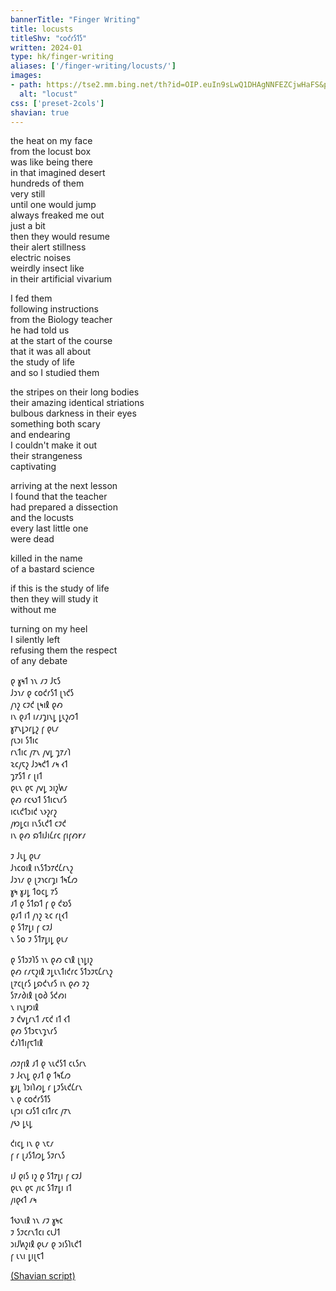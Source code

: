```yaml
---
bannerTitle: "Finger Writing" 
title: locusts
titleShv: "𐑤𐑴𐑒𐑩𐑕𐑑𐑕"
written: 2024-01
type: hk/finger-writing
aliases: ['/finger-writing/locusts/']
images:
- path: https://tse2.mm.bing.net/th?id=OIP.euIn9sLwQ1DHAgNNFEZCjwHaFS&pid=Api
  alt: "locust"
css: ['preset-2cols']
shavian: true
---
```


<div class="latin">

the heat on my face  
from the locust box  
was like being there  
in that imagined desert  
hundreds of them  
very still  
until one would jump  
always freaked me out  
just a bit  
then they would resume  
their alert stillness  
electric noises  
weirdly insect like  
in their artificial vivarium
  
I fed them  
following instructions  
from the Biology teacher  
he had told us  
at the start of the course  
that it was all about  
the study of life  
and so I studied them  

the stripes on their long bodies  
their amazing identical striations  
bulbous darkness in their eyes  
something both scary  
and endearing  
I couldn't make it out  
their strangeness  
captivating  
  
arriving at the next lesson  
I found that the teacher  
had prepared a dissection   
and the locusts  
every last little one   
were dead  

killed in the name  
of a bastard science  
  
if this is the study of life  
then they will study it  
without me  

turning on my heel  
I silently left  
refusing them the respect  
of any debate

</div>

<div class="shavian">

𐑞 𐑣𐑰𐑑 𐑪𐑯 𐑥𐑲 𐑓𐑱𐑕  
𐑓𐑮𐑪𐑥 𐑞 𐑤𐑴𐑒𐑩𐑕𐑑 𐑚𐑪𐑒𐑕  
𐑢𐑪𐑟 𐑤𐑲𐑒 𐑚𐑰𐑦𐑙 𐑞𐑺  
𐑦𐑯 𐑞𐑨𐑑 𐑦𐑥𐑨𐑡𐑦𐑯𐑛 𐑛𐑧𐑟𐑼𐑑  
𐑣𐑳𐑯𐑛𐑮𐑩𐑛𐑟 𐑝 𐑞𐑧𐑥  
𐑝𐑧𐑮𐑦 𐑕𐑑𐑦𐑤  
𐑩𐑯𐑑𐑦𐑤 𐑢𐑳𐑯 𐑢𐑫𐑛 𐑡𐑳𐑥𐑐  
𐑷𐑤𐑢𐑱𐑟 𐑓𐑮𐑰𐑒𐑑 𐑥𐑰 𐑬𐑑  
𐑡𐑳𐑕𐑑 𐑩 𐑚𐑦𐑑  
𐑞𐑧𐑯 𐑞𐑱 𐑢𐑫𐑛 𐑮𐑦𐑟𐑿𐑥  
𐑞𐑺 𐑩𐑤𐑻𐑑 𐑕𐑑𐑦𐑤𐑯𐑩𐑕  
𐑦𐑤𐑧𐑒𐑑𐑮𐑦𐑒 𐑯𐑶𐑟𐑩𐑟  
𐑢𐑽𐑛𐑤𐑦 𐑦𐑯𐑕𐑧𐑒𐑑 𐑤𐑲𐑒  
𐑦𐑯 𐑞𐑺 𐑸𐑑𐑦𐑓𐑦𐑖𐑩𐑤 𐑝𐑦𐑝𐑺𐑾𐑥  
  
𐑲 𐑓𐑧𐑛 𐑞𐑧𐑥  
𐑓𐑪𐑤𐑴𐑦𐑙 𐑦𐑯𐑕𐑑𐑮𐑳𐑒𐑖𐑩𐑯𐑟  
𐑓𐑮𐑪𐑥 𐑞 𐑚𐑲𐑪𐑤𐑩𐑡𐑦 𐑑𐑰𐑗𐑼  
𐑣𐑰 𐑣𐑨𐑛 𐑑𐑴𐑤𐑛 𐑳𐑕  
𐑨𐑑 𐑞 𐑕𐑑𐑸𐑑 𐑝 𐑞 𐑒𐑹𐑕  
𐑞𐑨𐑑 𐑦𐑑 𐑢𐑪𐑟 𐑷𐑤 𐑩𐑚𐑬𐑑  
𐑞 𐑕𐑑𐑳𐑛𐑦 𐑝 𐑤𐑲𐑓  
𐑯 𐑕𐑴 𐑲 𐑕𐑑𐑳𐑛𐑦𐑛 𐑞𐑧𐑥  
  
𐑞 𐑕𐑑𐑮𐑲𐑐𐑕 𐑪𐑯 𐑞𐑺 𐑤𐑪𐑙 𐑚𐑪𐑛𐑦𐑟  
𐑞𐑺 𐑩𐑥𐑱𐑟𐑦𐑙 𐑲𐑛𐑧𐑯𐑑𐑦𐑒𐑩𐑤 𐑕𐑑𐑮𐑲𐑱𐑖𐑩𐑯𐑟  
𐑚𐑳𐑤𐑚𐑩𐑕 𐑛𐑸𐑒𐑯𐑩𐑕 𐑦𐑯 𐑞𐑺 𐑲𐑟  
𐑕𐑳𐑥𐑔𐑦𐑙 𐑚𐑴𐑔 𐑕𐑒𐑺𐑦  
𐑯 𐑦𐑯𐑛𐑽𐑦𐑙  
𐑲 𐑒𐑫𐑛𐑩𐑯𐑑 𐑥𐑱𐑒 𐑦𐑑 𐑬𐑑  
𐑞𐑺 𐑕𐑑𐑮𐑱𐑯𐑡𐑯𐑩𐑕  
𐑒𐑨𐑐𐑑𐑦𐑝𐑱𐑑𐑦𐑙  
  
𐑼𐑲𐑝𐑦𐑙 𐑨𐑑 𐑞 𐑯𐑧𐑒𐑕𐑑 𐑤𐑧𐑕𐑩𐑯  
𐑲 𐑓𐑬𐑯𐑛 𐑞𐑨𐑑 𐑞 𐑑𐑰𐑗𐑼  
𐑣𐑨𐑛 𐑐𐑮𐑦𐑐𐑺𐑛 𐑩 𐑛𐑲𐑕𐑧𐑒𐑖𐑩𐑯  
𐑯 𐑞 𐑤𐑴𐑒𐑩𐑕𐑑𐑕  
𐑧𐑝𐑮𐑦 𐑤𐑨𐑕𐑑 𐑤𐑦𐑑𐑩𐑤 𐑢𐑳𐑯  
𐑢𐑻 𐑛𐑧𐑛  
  
𐑒𐑦𐑤𐑛 𐑦𐑯 𐑞 𐑯𐑱𐑥  
𐑝 𐑩 𐑚𐑨𐑕𐑑𐑼𐑛 𐑕𐑲𐑩𐑯𐑕  
  
𐑦𐑓 𐑞𐑦𐑕 𐑦𐑟 𐑞 𐑕𐑑𐑳𐑛𐑦 𐑝 𐑤𐑲𐑓  
𐑞𐑧𐑯 𐑞𐑱 𐑢𐑦𐑤 𐑕𐑑𐑳𐑛𐑦 𐑦𐑑  
𐑢𐑦𐑞𐑬𐑑 𐑥𐑰  
  
𐑑𐑻𐑯𐑦𐑙 𐑪𐑯 𐑥𐑲 𐑣𐑰𐑤  
𐑲 𐑕𐑲𐑤𐑩𐑯𐑑𐑤𐑦 𐑤𐑧𐑓𐑑  
𐑮𐑦𐑓𐑿𐑟𐑦𐑙 𐑞𐑧𐑥 𐑞 𐑮𐑦𐑕𐑐𐑧𐑒𐑑  
𐑝 𐑧𐑯𐑦 𐑛𐑦𐑚𐑱𐑑  

[(Shavian script)](/shavian/intro)

</div>
